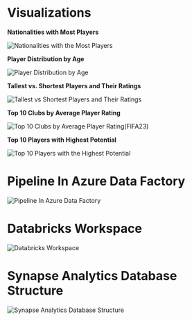# Visualizations

**Nationalities with Most Players**

![Nationalities with the Most Players](https://github.com/user-attachments/assets/65b6add0-6783-44c4-9b98-abd79196c597)

**Player Distribution by Age**

![Player Distribution by Age](https://github.com/user-attachments/assets/6237f233-c71d-473c-b547-0ab1c96f6081)

**Tallest vs. Shortest Players and Their Ratings**

![Tallest vs  Shortest Players and Their Ratings](https://github.com/user-attachments/assets/b2f95de3-d3d9-45dd-aa53-cb81ffd26cae)

**Top 10 Clubs by Average Player Rating**

![Top 10 Clubs by Average Player Rating(FIFA23)](https://github.com/user-attachments/assets/88cccde9-f12c-46f1-a789-33d3cf02bf63)

**Top 10 Players with Highest Potential**

![Top 10 Players with the Highest Potential](https://github.com/user-attachments/assets/e3abb1d9-5125-477c-b9a5-014fcead15ea)


# Pipeline In Azure Data Factory

![Pipeline In Azure Data Factory](https://github.com/user-attachments/assets/a76ceec1-fad4-46ee-abb0-1bbd9160a96e)

# Databricks Workspace

![Databricks Workspace](https://github.com/user-attachments/assets/7d2006a0-8562-44cf-b567-015a27b51369)

# Synapse Analytics Database Structure

![Synapse Analytics Database Structure](https://github.com/user-attachments/assets/97ff87b0-8e34-4ee1-be55-d2a8f05953da)




